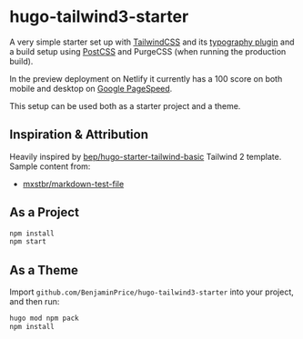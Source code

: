 # hugo-tailwind3-starter

A very simple starter set up with [TailwindCSS](https://tailwindcss.com/) and its [typography plugin](https://tailwindcss.com/docs/typography-plugin) and a build setup using [PostCSS](https://postcss.org/) and PurgeCSS (when running the production build).

In the preview deployment on Netlify it currently has a 100 score on both mobile and desktop on [Google PageSpeed](https://developers.google.com/speed/pagespeed/insights/?url=https%3A%2F%2Flucid-nightingale-60a4e2.netlify.app%2F&tab=mobile).


This setup can be used both as a starter project and a theme.

## Inspiration & Attribution
Heavily inspired by [bep/hugo-starter-tailwind-basic](https://github.com/bep/hugo-starter-tailwind-basic) Tailwind 2 template.
Sample content from:
- [mxstbr/markdown-test-file](https://github.com/mxstbr/markdown-test-file)

## As a Project

```bash
npm install
npm start
```

## As a Theme

Import `github.com/BenjaminPrice/hugo-tailwind3-starter` into your project, and then run:

```bash
hugo mod npm pack
npm install
```